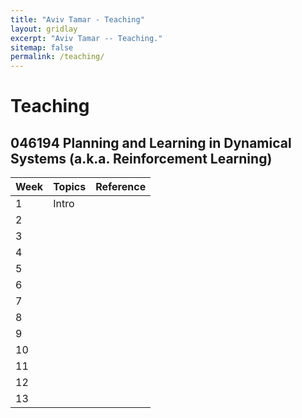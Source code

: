```yaml
---
title: "Aviv Tamar - Teaching"
layout: gridlay
excerpt: "Aviv Tamar -- Teaching."
sitemap: false
permalink: /teaching/
---
```



# Teaching

## 046194 Planning and Learning in Dynamical Systems (a.k.a. Reinforcement Learning)


| Week | Topics | Reference |
|------|--------|-----------|
| 1    | Intro  |           |
| 2    |        |           |
| 3    |        |           |
| 4    |        |           |
| 5    |        |           |
| 6    |        |           |
| 7    |        |           |
| 8    |        |           |
| 9    |        |           |
| 10   |        |           |
| 11   |        |           |
| 12   |        |           |
| 13   |        |           |
